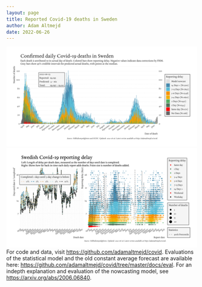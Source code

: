 ```yaml
---
layout: page
title: Reported Covid-19 deaths in Sweden
author: Adam Altmejd
date: 2022-06-26
---
```


![Graph of Swedish Covid-19 deaths with reporting delay.](deaths_lag_sweden_2022-06-26.png "Swedish Covid-19 deaths.")
![Graph of Swedish Covid-19 reporting delay in daily deaths.](lag_trend_sweden_2022-06-26.png "Trend in Swedish Covid-19 mortality reporting delay.")
For code and data, visit <https://github.com/adamaltmejd/covid>.
Evaluations of the statistical model and the old constant average forecast are available here: <https://github.com/adamaltmejd/covid/tree/master/docs/eval>.
For an indepth explanation and evaluation of the nowcasting model, see <https://arxiv.org/abs/2006.06840>.
